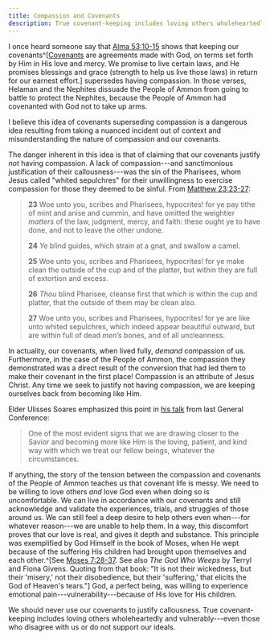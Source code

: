 ```yaml
---
title: Compassion and Covenants
description: True covenant-keeping includes loving others wholeheartedly and vulnerably.
---
```

I once heard someone say that
[Alma 53:10-15](https://www.churchofjesuschrist.org/study/scriptures/bofm/alma/53?lang=eng&id=p10-p15#p10)
shows that keeping our
covenants^[[Covenants](https://www.churchofjesuschrist.org/study/manual/gospel-topics/covenant?lang=eng)
are agreements made with God, on terms set forth by Him in His love and mercy.
We promise to live certain laws, and He promises blessings and grace (strength
to help us live those laws) in return for our earnest effort.] supersedes having
compassion. In those verses, Helaman and the Nephites dissuade the People of
Ammon from going to battle to protect the Nephites, because the People of Ammon
had covenanted with God not to take up arms.

I believe this idea of covenants superseding compassion is a dangerous idea
resulting from taking a nuanced incident out of context and misunderstanding
the nature of compassion and our covenants.

The danger inherent in this idea is that of claiming that our covenants justify
_not_ having compassion. A lack of compassion---and sanctimonious justification
of their callousness---was the sin of the Pharisees, whom Jesus called "whited
sepulchres" for their unwillingness to exercise compassion for those they deemed
to be sinful. From
[Matthew 23:23-27](https://www.churchofjesuschrist.org/study/scriptures/nt/matt/23?lang=eng&id=p23-p27#p23):

> **23** Woe unto you, scribes and Pharisees, hypocrites! for ye pay tithe of
> mint and anise and cummin, and have omitted the weightier _matters_ of the
> law, judgment, mercy, and faith: these ought ye to have done, and not to leave
> the other undone.
>
> **24** _Ye_ blind guides, which strain at a gnat, and
> swallow a camel.
>
> **25** Woe unto you, scribes and Pharisees, hypocrites! for ye make clean the
> outside of the cup and of the platter, but within they are full of extortion
> and excess.
>
> **26** _Thou_ blind Pharisee, cleanse first that _which is_ within the cup and
> platter, that the outside of them may be clean also.
>
> **27** Woe unto you, scribes and Pharisees, hypocrites! for ye are like unto
> whited sepulchres, which indeed appear beautiful outward, but are within full
> of dead _men’s_ bones, and of all uncleanness.

In actuality, our covenants, when lived fully, _demand_ compassion of us.
Furthermore, in the case of the People of Ammon, the compassion they
demonstrated was a direct result of the conversion that had led them to make
their covenant in the first place! Compassion is an attribute of Jesus Christ.
Any time we seek to justify not having compassion, we are keeping ourselves back
from becoming like Him.

Elder Ulisses Soares emphasized this point in
[his talk](https://www.churchofjesuschrist.org/study/general-conference/2023/04/43soares?lang=eng)
from last General Conference:

> One of the most evident signs that we are drawing closer to the Savior and
> becoming more like Him is the loving, patient, and kind way with which we
> treat our fellow beings, whatever the circumstances.

If anything, the story of the tension between the compassion and covenants of
the People of Ammon teaches us that covenant life is messy. We need to be
willing to love others _and_ love God even when doing so is uncomfortable. We
can live in accordance with our covenants and still acknowledge and validate the
experiences, trials, and struggles of those around us. We can still feel a deep
desire to help others even when---for whatever reason---we are unable to help
them. In a way, this discomfort proves that our love is real, and gives it depth
and substance. This principle was exemplified by God Himself in the book of
Moses, when He wept because of the suffering His children had brought upon
themselves and each
other.^[See [Moses 7:28-37](https://www.churchofjesuschrist.org/study/scriptures/pgp/moses/7?lang=eng&id=p28-p37#p28).
See also _The God Who Weeps_ by Terryl and Fiona Givens. Quoting from that book:
"It is not their wickedness, but their 'misery,' not their disobedience, but
their 'suffering,' that elicits the God of Heaven's tears."] God, a perfect
being, was willing to experience emotional pain---vulnerability---because of His
love for His children.

We should never use our covenants to justify callousness. True covenant-keeping
includes loving others wholeheartedly and vulnerably---even those who disagree
with us or do not support our ideals.
